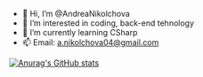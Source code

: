 - 👋 Hi, I’m @AndreaNikolchova
- 👀 I’m interested in coding, back-end tehnology
- 🌱 I’m currently learning CSharp
- 📫 Email: a.nikolchova04@gmail.com

[![Anurag's GitHub stats](https://github-readme-stats.vercel.app/api?username=AndreaNikolchova)](https://github.com/anuraghazra/github-readme-stats)
<!---
AndreaNikolchova/AndreaNikolchova is a ✨ special ✨ repository because its `README.md` (this file) appears on your GitHub profile.
You can click the Preview link to take a look at your changes.
--->
